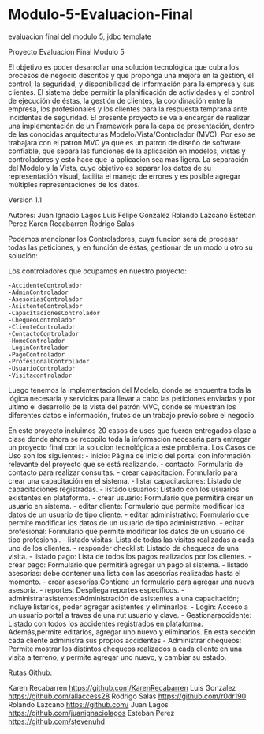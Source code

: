 # Modulo-5-Evaluacion-Final
evaluacion final del modulo 5, jdbc template

Proyecto Evaluacion Final Modulo 5

El objetivo es poder desarrollar una solución tecnológica que cubra los procesos de negocio descritos y
que proponga una mejora en la gestión, el control, la seguridad, y disponibilidad de información para la empresa y sus clientes. El sistema debe permitir la planificación de actividades y el control
de ejecución de éstas, la gestión de clientes, la coordinación entre la empresa, los profesionales y los clientes para la respuesta temprana ante incidentes de seguridad. 
El presente proyecto se va a encargar de realizar una implementación de un Framework para la capa de presentación, dentro de las conocidas arquitecturas Modelo/Vista/Controlador (MVC). 
Por eso se trabajara con el patron MVC ya que es un patron de diseño de software confiable, que separa las funciones de la aplicación en modelos, vistas y controladores y esto hace que la aplicacion sea mas ligera. 
La separación del Modelo y la Vista, cuyo objetivo es separar los datos de su representación visual, facilita el manejo de errores y es posible agregar múltiples representaciones de los datos.




Version
1.1

Autores:
Juan Ignacio Lagos
Luis Felipe Gonzalez
Rolando Lazcano
Esteban Perez
Karen Recabarren 
Rodrigo Salas


Podemos mencionar los Controladores, cuya funcion será de procesar todas las peticiones, y en función de éstas, gestionar de un modo u otro su solución:

Los controladores que ocupamos en nuestro proyecto:

	-AccidenteControlador
	-AdminControlador
	-AsesoriasControlador
	-AsistenteControlador
	-CapacitacionesControlador
	-ChequeoControlador
	-ClienteControlador
	-ContactoControlador
	-HomeControlador
	-LoginControlador
	-PagoControlador
	-ProfesionalControlador
	-UsuarioControlador
	-Visitacontrolador

Luego tenemos la implementacion del Modelo, donde se encuentra toda la lógica necesaria y servicios para llevar a cabo las peticiones enviadas y por ultimo el desarrollo de la vista del patrón MVC, donde se muestran los diferentes datos e
información, frutos de un trabajo previo sobre el negocio. 

En este proyecto incluimos 20 casos de usos que fueron entregados clase a clase donde ahora se recopilo toda la informacion necesaria para entregar un proyecto final con la solucion tecnológica a este problema.
Los Casos de Uso son los siguientes:
	- inicio: Página de inicio del portal con información relevante del proyecto que se está realizando.
	- contacto: Formulario de contacto para realizar consultas.
	- crear capacitacion: Formulario para crear una capacitación en el sistema.
	- listar capacitaciones: Listado de capacitaciones registradas.
	- listado usuarios: Listado con los usuarios existentes en plataforma.
	- crear usuario: Formulario que permitirá crear un usuario en sistema.
	- editar cliente: Formulario que permite modificar los datos de un usuario de tipo cliente.
	- editar administrativo: Formulario que permite modificar los datos de un usuario de tipo administrativo.
	- editar profesional: Formulario que permite modificar los datos de un usuario de tipo profesional.
	- listado visitas: Lista de todas las visitas realizadas a cada uno de los clientes.
	- responder checklist: Listado de chequeos de una visita.
	- listado pago: Lista de todos los pagos realizados por los clientes.
	- crear pago: Formulario que permitirá agregar un pago al sistema.
	- listado asesorias: debe contener una lista con las asesorías realizadas hasta el momento.
	- crear asesorias:Contiene un formulario para agregar una nueva asesoría.
	- reportes: Despliega reportes específicos. 
	- administrarasistentes:Administración de asistentes a una capacitación; incluye listarlos, poder agregar asistentes y eliminarlos. 
	- Login: Acceso a un usuario portal a traves de una rut usuario y clave.
	- Gestionaraccidente: Listado con todos los accidentes registrados en plataforma. Además,permite editarlos, agregar uno nuevo y eliminarlos. En esta sección cada cliente administra sus propios accidentes
	- Administrar chequeos: Permite mostrar los distintos chequeos realizados a cada cliente en una visita a terreno, y permite agregar uno nuevo, y cambiar su estado.


Rutas Github:

Karen Recabarren https://github.com/KarenRecabarren
Luis Gonzalez https://github.com/allaccess28
Rodrigo Salas https://github.com/r0dr190
Rolando Lazcano https://github.com/
Juan Lagos https://github.com/juanignaciolagos
Esteban Perez https://github.com/stevenuhd
